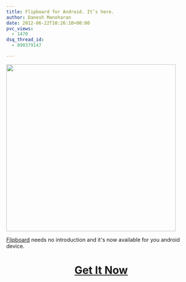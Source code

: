 ```yaml
---
title: Flipboard for Android. It’s here.
author: Danesh Manoharan
date: 2012-06-22T10:26:10+00:00
pvc_views:
  - 1470
dsq_thread_id:
  - 890379147

---
```

<a href="https://play.google.com/store/apps/details?id=flipboard.app" rel="attachment wp-att-2538"><img loading="lazy" class="alignnone size-medium wp-image-2538" title="samsung_graphic.2" src="/wp-content/uploads/2012/06/samsung_graphic.21-450x445.jpg" alt="" width="450" height="445" srcset="/wp-content/uploads/2012/06/samsung_graphic.21-450x445.jpg 450w, /wp-content/uploads/2012/06/samsung_graphic.21.jpg 656w" sizes="(max-width: 450px) 100vw, 450px" /></a>

[Flipboard][1] needs no introduction and it's now available for you android device.

<h1 style="text-align: center;">
  <a href="https://play.google.com/store/apps/details?id=flipboard.app">Get It Now</a>
</h1>

 [1]: http://flipboard.com/ "Flipboard"